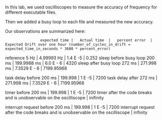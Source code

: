 In this lab, we used oscilliscopes to measure the accuracy of frequency for different executable files.

Then we added a busy loop to each file and measured the new accuracy.

Our observations are summarized here:

                    expected time |   Actual time  |   percent error  |  Expected Drift over one hour (number_of_cycles_in_drift = expected_time_in_seconds * 3600 * percent_error)
reference               5 Hz      |   4.99993 Hz      |   1.4 E -5    |  0.252
sleep before busy loop   200 ms |   199.9988 ms |   6.0 E - 6         |  4320
sleep after busy loop   272 ms  |    271.998 ms |   7.3529 E - 6      |  7199.95968

task delay before       200 ms  |   199.998     |   1 E -5            |  7200
task delay after        272 ms  |    271.998 ms |   7.3529 E - 6      |  7199.95968

timer before            200 ms  |   199.998     |   1 E -5            |  7200
timer after             the code breaks and is unobservable on the oscilliscope   |  inifinity

interrupt request before    200 ms  |   199.998     |   1 E -5        |  7200
interrupt request after     the code breaks and is unobservable on the oscilliscope  |  infinity




